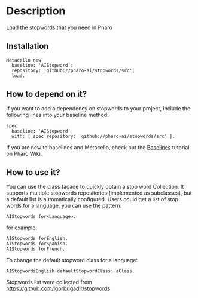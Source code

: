 # Description

Load the stopwords that you need in Pharo

## Installation

```smalltalk
Metacello new
  baseline: 'AIStopword';
  repository: 'github://pharo-ai/stopwords/src';
  load.
```

## How to depend on it?

If you want to add a dependency on stopwords to your project, include the following lines into your baseline method:

```Smalltalk
spec
  baseline: 'AIStopword'
  with: [ spec repository: 'github://pharo-ai/stopwords/src' ].
```

If you are new to baselines and Metacello, check out the [Baselines](https://github.com/pharo-open-documentation/pharo-wiki/blob/master/General/Baselines.md) tutorial on Pharo Wiki.

## How to use it?

You can use the class façade to quickly obtain a stop word Collection. It supports multiple stopwords repositories (implemented as subclasses), but a default list is automatically configured. Users could get a list of stop words for a language, you can use the pattern:

```smalltalk
AIStopwords for<Language>.
```

for example:

```smalltalk
AIStopwords forEnglish.
AIStopwords forSpanish.
AIStopwords forFrench.
```

To change the default stopword class for a language:

```smalltalk
AIStopwordsEnglish defaultStopwordClass: aClass.
```

Stopwords list were collected from https://github.com/igorbrigadir/stopwords

